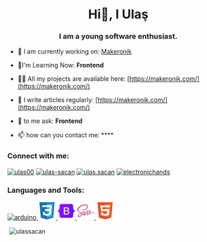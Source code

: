 <h1 align="center">Hi👋, I Ulaş</h1>
<h3 align="center">I am a young software enthusiast.</h3>

- 🔭 I am currently working on: [Makeronik](https://makeronik.com/)

- 🌱I'm Learning Now: **Frontend**

- 👨‍💻 All my projects are available here: [https://makeronik.com/](https://makeronik.com/)

- 📝 I write articles regularly: [https://makeronik.com/](https://makeronik.com/)

- 💬 to me ask: **Frontend**

- 📫 how can you contact me: ****

<h3 align="left">Connect with me:</h3>
<p align="left">
<a href="https://twitter.com/ulassacan" target="blank"><img align="center" src="https://raw.githubusercontent.com/rahuldkjain/github-profile-readme-generator/master/src/images/icons/Social/twitter.svg" alt="ulas00" height="30" width="40" /></a>
<a href="https://linkedin.com/in/ulas-sacan" target="blank"><img align="center" src="https://raw.githubusercontent.com/rahuldkjain/github-profile-readme-generator/master/src/images/icons/Social/linked-in-alt.svg" alt="ulas-sacan" height="30" width="40" /></a>
<a href="https://instagram.com/ulas.sacan" target="blank"><img align="center" src="https://raw.githubusercontent.com/rahuldkjain/github-profile-readme-generator/master/src/images/icons/Social/instagram.svg" alt="ulas.sacan" height="30" width="40" /></a>
<a href="https://www.youtube.com/c/electronichands" target="blank"><img align="center" src="https://raw.githubusercontent.com/rahuldkjain/github-profile-readme-generator/master/src/images/icons/Social/youtube.svg" alt="electronichands" height="30" width="40" /></a>
</p>

<h3 align="left">Languages and Tools:</h3>
<p align="left"> <a href="https://www.arduino.cc/" target="_blank" rel="noreferrer"> <img src="https://cdn.worldvectorlogo.com/logos/arduino-1.svg" alt="arduino" width="40" height="40"/> </a> <a href="https://www.cprogramming.com/" target="_blank" rel="noreferrer"> <img src="https://raw.githubusercontent.com/devicons/devicon/master/icons/css3/css3-original.svg" alt="c" width="40" height="40"/> </a> <a href="https://www.w3schools.com/cpp/" target="_blank" rel="noreferrer"> <img src="https://raw.githubusercontent.com/devicons/devicon/master/icons/bootstrap/bootstrap-original.svg" alt="cplusplus" width="40" height="40"/>  <a href="https://www.linux.org/" target="_blank" rel="noreferrer"> <img src="https://raw.githubusercontent.com/devicons/devicon/master/icons/sass/sass-original.svg" alt="linux" width="40" height="40"/> </a> <a href="https://www.python.org" target="_blank" rel="noreferrer"> <img src="https://raw.githubusercontent.com/devicons/devicon/master/icons/html5/html5-original.svg" alt="python" width="40" height="40"/> </a> </p>

<p>&nbsp;<img align="center" src="https://github-readme-stats.vercel.app/api?username=ulassacan&show_icons=true&locale=en" alt="ulassacan" /></p>

